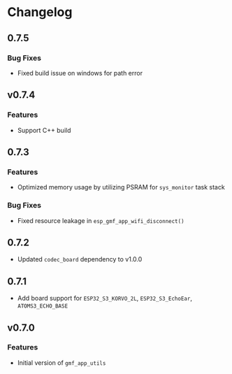 # Changelog

## 0.7.5

### Bug Fixes

- Fixed build issue on windows for path error

## v0.7.4

### Features

- Support C++ build

## 0.7.3

### Features

- Optimized memory usage by utilizing PSRAM for `sys_monitor` task stack

### Bug Fixes

- Fixed resource leakage in `esp_gmf_app_wifi_disconnect()`

## 0.7.2

- Updated `codec_board` dependency to v1.0.0

## 0.7.1

- Add board support for `ESP32_S3_KORVO_2L`, `ESP32_S3_EchoEar`, `ATOMS3_ECHO_BASE`

## v0.7.0

### Features

- Initial version of `gmf_app_utils`
